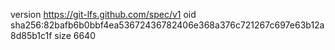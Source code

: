version https://git-lfs.github.com/spec/v1
oid sha256:82bafb6b0bbf4ea53672436782406e368a376c721267c697e63b12a8d85b1c1f
size 6640
